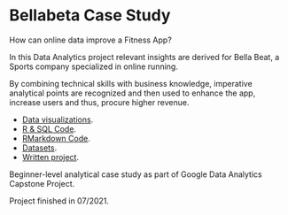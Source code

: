 # Bellabeta Case Study

How can online data improve a Fitness App?

In this Data Analytics project relevant insights are derived for Bella Beat, a Sports company specialized in online running.

By combining technical skills with business knowledge, imperative analytical points are recognized and then used to enhance the app, increase users and thus, procure higher revenue.

- [Data visualizations](https://github.com/jose-jaen/Bellabeat-Case-Study).
- [R & SQL Code](https://github.com/jose-jaen/Bellabeat-Case-Study/tree/main/Code).
- [RMarkdown Code](https://github.com/jose-jaen/Bellabeat-Case-Study/blob/main/RMarkdown/Bellabeat%20Case%20Study.Rmd).
- [Datasets](https://github.com/jose-jaen/Bellabeat-Case-Study/tree/main/Datasets).
- [Written project](https://github.com/jose-jaen/Bellabeat-Case-Study/blob/main/Bellabeat%20Case%20Study.pdf).

Beginner-level analytical case study as part of Google Data Analytics Capstone Project.

Project finished in 07/2021.
